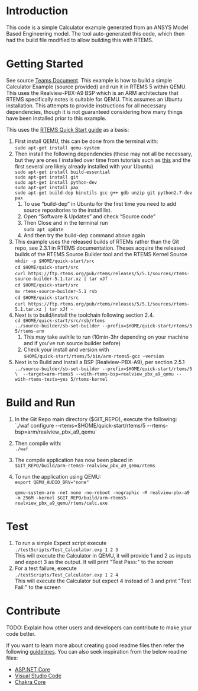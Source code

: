 # Introduction 
This code is a simple Calculator example generated from an ANSYS Model Based Engineering model. The tool auto-generated this code, which then had the build file modified to allow building this with RTEMS.

# Getting Started
See source [Teams Document](https://dodtelework.sharepoint.com/:w:/r/sites/TheRealXG/_layouts/15/Doc.aspx?sourcedoc=%7B532D209A-A593-4293-B97F-2C0D48470E42%7D&file=RTEMS_QEMU_Calc_Walkthrough.docx&action=default&mobileredirect=true).
This example is how to build a simple Calculator Example (source provided) and run it in RTEMS 5 within QEMU. This uses the Realview-PBX-A9 BSP which is an ARM architecture that RTEMS specifically notes is suitable for QEMU. This assumes an Ubuntu installation. This attempts to provide instructions for all necessary dependencies, though it is not guaranteed considering how many things have been installed prior to this example. 

This uses the [RTEMS Quick Start guide](https://docs.rtems.org/branches/master/user/start/index.html#) as a basis:
1. First install QEMU, this can be done from the terminal with:  
	`sudo apt-get install qemu-system`
2. Then install the following dependencies (these may not all be necessary, but they are ones I installed over time from tutorials such as [this](http://alanstechnotes.blogspot.com/2013/03/setting-up-rtems-development.html) and the first several are likely already installed with your Ubuntu)  
	    `sudo apt-get install build-essential`  
	    `sudo apt-get install git`  
	    `sudo apt-get install python-dev`  
	    `sudo apt-get install pax`  
	    `sudo apt-get build-dep binutils gcc g++ gdb unzip git python2.7-dev pax` 
	1. To use “build-dep” in Ubuntu for the first time you need to add source repositories to the install list.  
	2. Open “Software & Updates” and check “Source code”  
	3. Then Close and in the terminal run  
		`sudo apt update`
	4. And then try the build-dep command above again  
3. This example uses the released builds of RTEMs rather than the Git repo, see 2.3.1 in RTEMS documentation. Theses acquire the released builds of the RTEMS Source Builder tool and the RTEMS Kernel Source  
		`mkdir -p $HOME/quick-start/src`  
		`cd $HOME/quick-start/src`  
		`curl https://ftp.rtems.org/pub/rtems/releases/5/5.1/sources/rtems-source-builder-5.1.tar.xz | tar xJf -`  
		`cd $HOME/quick-start/src`  
		`mv rtems-source-builder-5.1 rsb`  
		`cd $HOME/quick-start/src`  
		`curl https://ftp.rtems.org/pub/rtems/releases/5/5.1/sources/rtems-5.1.tar.xz | tar xJf -`  
4. Next is to build/install the toolchain following section 2.4.  
		`cd $HOME/quick-start/src/rsb/rtems`  
		`../source-builder/sb-set-builder --prefix=$HOME/quick-start/rtems/5 5/rtems-arm`  
	1. This may take awhile to run (10min-3hr depending on your machine and if you’ve run source builder before)  
	2. Check your install and version with  
	`$HOME/quick-start/rtems/5/bin/arm-rtems5-gcc –version`  
5. Next is to Build and Install a BSP (Realview-PBX-A9), per section 2.5.1  
		`../source-builder/sb-set-builder --prefix=$HOME/quick-start/rtems/5 \ 
--target=arm-rtems5 --with-rtems-bsp=realview_pbx_a9_qemu --with-rtems-tests=yes 5/rtems-kernel`  




# Build and Run
1.	In the Git Repo main directory ($GIT_REPO), execute the following:  
	`./waf configure --rtems=$HOME/quick-start/rtems/5 --rtems-bsp=arm/realview_pbx_a9_qemu`  
2.	Then compile with:  
	`./waf`
3.	The compile application has now been placed in  
	`$GIT_REPO/build/arm-rtems5-realview_pbx_a9_qemu/rtems`
4.	To run the application using QEMU:  
	`export QEMU_AUDIO_DRV="none"`  

	`qemu-system-arm -net none -no-reboot -nographic -M realview-pbx-a9 -m 256M -kernel $GIT_REPO/build/arm-rtems5-realview_pbx_a9_qemu/rtems/calc.exe`

# Test
1. To run a simple Expect script execute  
	`./testScripts/Test_Calculator.exp 1 2 3`  
	This will execute the Calculator in QEMU, it will provide 1 and 2 as inputs and expect 3 as the output. It will print "Test Pass:" to the screen
2. For a test failure, execute  
	`./testScripts/Test_Calculator.exp 1 2 4`  
	This will execute the Calculator but expect 4 instead of 3 and print "Test Fail:" to the screen

# Contribute
TODO: Explain how other users and developers can contribute to make your code better. 

If you want to learn more about creating good readme files then refer the following [guidelines](https://docs.microsoft.com/en-us/azure/devops/repos/git/create-a-readme?view=azure-devops). You can also seek inspiration from the below readme files:
- [ASP.NET Core](https://github.com/aspnet/Home)
- [Visual Studio Code](https://github.com/Microsoft/vscode)
- [Chakra Core](https://github.com/Microsoft/ChakraCore)